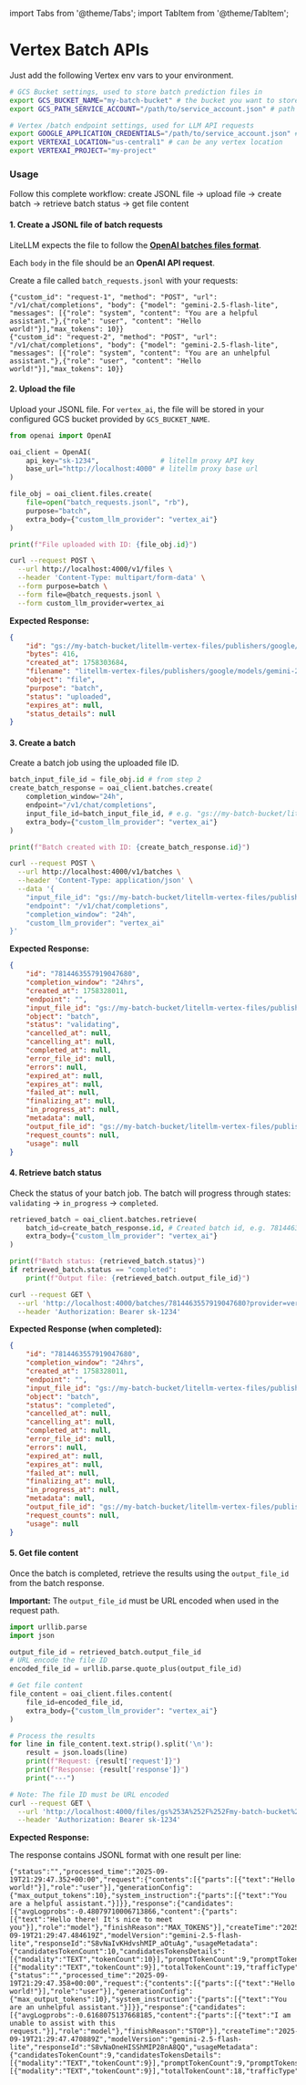 import Tabs from '@theme/Tabs';
import TabItem from '@theme/TabItem';

# Vertex Batch APIs

Just add the following Vertex env vars to your environment. 

```bash
# GCS Bucket settings, used to store batch prediction files in
export GCS_BUCKET_NAME="my-batch-bucket" # the bucket you want to store batch prediction files in
export GCS_PATH_SERVICE_ACCOUNT="/path/to/service_account.json" # path to your service account json file

# Vertex /batch endpoint settings, used for LLM API requests
export GOOGLE_APPLICATION_CREDENTIALS="/path/to/service_account.json" # path to your service account json file
export VERTEXAI_LOCATION="us-central1" # can be any vertex location
export VERTEXAI_PROJECT="my-project" 
```

### Usage

Follow this complete workflow: create JSONL file → upload file → create batch → retrieve batch status → get file content

#### 1. Create a JSONL file of batch requests

LiteLLM expects the file to follow the **[OpenAI batches files format](https://platform.openai.com/docs/guides/batch)**.

Each `body` in the file should be an **OpenAI API request**.

Create a file called `batch_requests.jsonl` with your requests:
```jsonl
{"custom_id": "request-1", "method": "POST", "url": "/v1/chat/completions", "body": {"model": "gemini-2.5-flash-lite", "messages": [{"role": "system", "content": "You are a helpful assistant."},{"role": "user", "content": "Hello world!"}],"max_tokens": 10}}
{"custom_id": "request-2", "method": "POST", "url": "/v1/chat/completions", "body": {"model": "gemini-2.5-flash-lite", "messages": [{"role": "system", "content": "You are an unhelpful assistant."},{"role": "user", "content": "Hello world!"}],"max_tokens": 10}}
```

#### 2. Upload the file

Upload your JSONL file. For `vertex_ai`, the file will be stored in your configured GCS bucket provided by `GCS_BUCKET_NAME`.

<Tabs>
<TabItem value="python" label="Python">

```python showLineNumbers title="upload_file.py"
from openai import OpenAI

oai_client = OpenAI(
    api_key="sk-1234",               # litellm proxy API key
    base_url="http://localhost:4000" # litellm proxy base url
)

file_obj = oai_client.files.create(
    file=open("batch_requests.jsonl", "rb"),
    purpose="batch",
    extra_body={"custom_llm_provider": "vertex_ai"}
)

print(f"File uploaded with ID: {file_obj.id}")
```

</TabItem>
<TabItem value="curl" label="Curl">

```bash showLineNumbers title="Upload File"
curl --request POST \
  --url http://localhost:4000/v1/files \
  --header 'Content-Type: multipart/form-data' \
  --form purpose=batch \
  --form file=@batch_requests.jsonl \
  --form custom_llm_provider=vertex_ai
```

</TabItem>
</Tabs>

**Expected Response:**

```json
{
    "id": "gs://my-batch-bucket/litellm-vertex-files/publishers/google/models/gemini-2.5-flash-lite/abc123-def4-5678-9012-34567890abcd",
    "bytes": 416,
    "created_at": 1758303684,
    "filename": "litellm-vertex-files/publishers/google/models/gemini-2.5-flash-lite/abc123-def4-5678-9012-34567890abcd",
    "object": "file",
    "purpose": "batch",
    "status": "uploaded",
    "expires_at": null,
    "status_details": null
}
```

#### 3. Create a batch

Create a batch job using the uploaded file ID.

<Tabs>
<TabItem value="python" label="Python">

```python showLineNumbers title="create_batch.py"
batch_input_file_id = file_obj.id # from step 2
create_batch_response = oai_client.batches.create(
    completion_window="24h",
    endpoint="/v1/chat/completions",
    input_file_id=batch_input_file_id, # e.g. "gs://my-batch-bucket/litellm-vertex-files/publishers/google/models/gemini-2.5-flash-lite/abc123-def4-5678-9012-34567890abcd"
    extra_body={"custom_llm_provider": "vertex_ai"}
)

print(f"Batch created with ID: {create_batch_response.id}")
```

</TabItem>
<TabItem value="curl" label="Curl">

```bash showLineNumbers title="Create Batch Request"
curl --request POST \
  --url http://localhost:4000/v1/batches \
  --header 'Content-Type: application/json' \
  --data '{         
    "input_file_id": "gs://my-batch-bucket/litellm-vertex-files/publishers/google/models/gemini-2.5-flash-lite/abc123-def4-5678-9012-34567890abcd",
    "endpoint": "/v1/chat/completions",
    "completion_window": "24h",
    "custom_llm_provider": "vertex_ai"
}'
```

</TabItem>
</Tabs>

**Expected Response:**

```json
{
    "id": "7814463557919047680",
    "completion_window": "24hrs",
    "created_at": 1758328011,
    "endpoint": "",
    "input_file_id": "gs://my-batch-bucket/litellm-vertex-files/publishers/google/models/gemini-2.5-flash-lite/abc123-def4-5678-9012-34567890abcd",
    "object": "batch",
    "status": "validating",
    "cancelled_at": null,
    "cancelling_at": null,
    "completed_at": null,
    "error_file_id": null,
    "errors": null,
    "expired_at": null,
    "expires_at": null,
    "failed_at": null,
    "finalizing_at": null,
    "in_progress_at": null,
    "metadata": null,
    "output_file_id": "gs://my-batch-bucket/litellm-vertex-files/publishers/google/models/gemini-2.5-flash-lite",
    "request_counts": null,
    "usage": null
}
```

#### 4. Retrieve batch status

Check the status of your batch job. The batch will progress through states: `validating` → `in_progress` → `completed`.

<Tabs>
<TabItem value="python" label="Python">

```python showLineNumbers title="retrieve_batch.py"
retrieved_batch = oai_client.batches.retrieve(
    batch_id=create_batch_response.id, # Created batch id, e.g. 7814463557919047680
    extra_body={"custom_llm_provider": "vertex_ai"}
)

print(f"Batch status: {retrieved_batch.status}")
if retrieved_batch.status == "completed":
    print(f"Output file: {retrieved_batch.output_file_id}")
```

</TabItem>
<TabItem value="curl" label="Curl">

```bash showLineNumbers title="Retrieve Batch Status"
curl --request GET \
  --url 'http://localhost:4000/batches/7814463557919047680?provider=vertex_ai' \
  --header 'Authorization: Bearer sk-1234'
```

</TabItem>
</Tabs>

**Expected Response (when completed):**

```json
{
    "id": "7814463557919047680",
    "completion_window": "24hrs",
    "created_at": 1758328011,
    "endpoint": "",
    "input_file_id": "gs://my-batch-bucket/litellm-vertex-files/publishers/google/models/gemini-2.5-flash-lite/abc123-def4-5678-9012-34567890abcd",
    "object": "batch",
    "status": "completed",
    "cancelled_at": null,
    "cancelling_at": null,
    "completed_at": null,
    "error_file_id": null,
    "errors": null,
    "expired_at": null,
    "expires_at": null,
    "failed_at": null,
    "finalizing_at": null,
    "in_progress_at": null,
    "metadata": null,
    "output_file_id": "gs://my-batch-bucket/litellm-vertex-files/publishers/google/models/gemini-2.5-flash-lite/prediction-model-2025-09-19T21:26:51.569037Z/predictions.jsonl",
    "request_counts": null,
    "usage": null
}
```

#### 5. Get file content

Once the batch is completed, retrieve the results using the `output_file_id` from the batch response.

**Important:** The `output_file_id` must be URL encoded when used in the request path.

<Tabs>
<TabItem value="python" label="Python">

```python showLineNumbers title="get_file_content.py"
import urllib.parse
import json

output_file_id = retrieved_batch.output_file_id
# URL encode the file ID
encoded_file_id = urllib.parse.quote_plus(output_file_id)

# Get file content
file_content = oai_client.files.content(
    file_id=encoded_file_id,
    extra_body={"custom_llm_provider": "vertex_ai"}
)

# Process the results
for line in file_content.text.strip().split('\n'):
    result = json.loads(line)
    print(f"Request: {result['request']}")
    print(f"Response: {result['response']}")
    print("---")
```

</TabItem>
<TabItem value="curl" label="Curl">

```bash showLineNumbers title="Get File Content"
# Note: The file ID must be URL encoded
curl --request GET \
  --url 'http://localhost:4000/files/gs%253A%252F%252Fmy-batch-bucket%252Flitellm-vertex-files%252Fpublishers%252Fgoogle%252Fmodels%252Fgemini-2.5-flash-lite%252Fprediction-model-2025-09-19T21%253A26%253A51.569037Z%252Fpredictions.jsonl/content?provider=vertex_ai' \
  --header 'Authorization: Bearer sk-1234'
```

</TabItem>
</Tabs>

**Expected Response:**

The response contains JSONL format with one result per line:

```jsonl
{"status":"","processed_time":"2025-09-19T21:29:47.352+00:00","request":{"contents":[{"parts":[{"text":"Hello world!"}],"role":"user"}],"generationConfig":{"max_output_tokens":10},"system_instruction":{"parts":[{"text":"You are a helpful assistant."}]}},"response":{"candidates":[{"avgLogprobs":-0.48079710006713866,"content":{"parts":[{"text":"Hello there! It's nice to meet you"}],"role":"model"},"finishReason":"MAX_TOKENS"}],"createTime":"2025-09-19T21:29:47.484619Z","modelVersion":"gemini-2.5-flash-lite","responseId":"S8vNaIvKHdvshMIP_aOtuAg","usageMetadata":{"candidatesTokenCount":10,"candidatesTokensDetails":[{"modality":"TEXT","tokenCount":10}],"promptTokenCount":9,"promptTokensDetails":[{"modality":"TEXT","tokenCount":9}],"totalTokenCount":19,"trafficType":"ON_DEMAND"}}}
{"status":"","processed_time":"2025-09-19T21:29:47.358+00:00","request":{"contents":[{"parts":[{"text":"Hello world!"}],"role":"user"}],"generationConfig":{"max_output_tokens":10},"system_instruction":{"parts":[{"text":"You are an unhelpful assistant."}]}},"response":{"candidates":[{"avgLogprobs":-0.6168075137668185,"content":{"parts":[{"text":"I am unable to assist with this request."}],"role":"model"},"finishReason":"STOP"}],"createTime":"2025-09-19T21:29:47.470889Z","modelVersion":"gemini-2.5-flash-lite","responseId":"S8vNaOneHISShMIP28nA8QQ","usageMetadata":{"candidatesTokenCount":9,"candidatesTokensDetails":[{"modality":"TEXT","tokenCount":9}],"promptTokenCount":9,"promptTokensDetails":[{"modality":"TEXT","tokenCount":9}],"totalTokenCount":18,"trafficType":"ON_DEMAND"}}}
```
